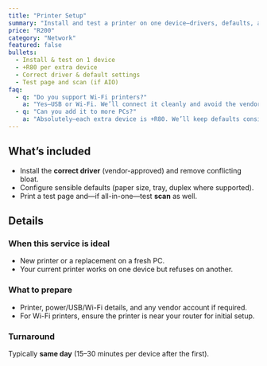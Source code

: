 ```yaml
---
title: "Printer Setup"
summary: "Install and test a printer on one device—drivers, defaults, and a test page—without the usual headaches."
price: "R200"
category: "Network"
featured: false
bullets:
  - Install & test on 1 device
  - +R80 per extra device
  - Correct driver & default settings
  - Test page and scan (if AIO)
faq:
  - q: "Do you support Wi-Fi printers?"
    a: "Yes—USB or Wi-Fi. We’ll connect it cleanly and avoid the vendor bloat you don’t need."
  - q: "Can you add it to more PCs?"
    a: "Absolutely—each extra device is +R80. We’ll keep defaults consistent."
---
```


## What’s included
- Install the **correct driver** (vendor-approved) and remove conflicting bloat.  
- Configure sensible defaults (paper size, tray, duplex where supported).  
- Print a test page and—if all-in-one—test **scan** as well.

## Details

### When this service is ideal
- New printer or a replacement on a fresh PC.  
- Your current printer works on one device but refuses on another.

### What to prepare
- Printer, power/USB/Wi-Fi details, and any vendor account if required.  
- For Wi-Fi printers, ensure the printer is near your router for initial setup.

### Turnaround
Typically **same day** (15–30 minutes per device after the first).
